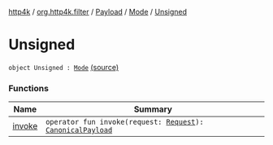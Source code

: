 [http4k](../../../../index.md) / [org.http4k.filter](../../../index.md) / [Payload](../../index.md) / [Mode](../index.md) / [Unsigned](./index.md)

# Unsigned

`object Unsigned : `[`Mode`](../index.md) [(source)](https://github.com/http4k/http4k/blob/master/http4k-aws/src/main/kotlin/org/http4k/filter/awsExtensions.kt#L84)

### Functions

| Name | Summary |
|---|---|
| [invoke](invoke.md) | `operator fun invoke(request: `[`Request`](../../../../org.http4k.core/-request/index.md)`): `[`CanonicalPayload`](../../../-canonical-payload/index.md) |
